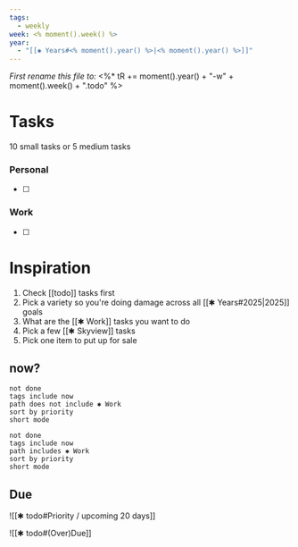 ```yaml
---
tags:
  - weekly
week: <% moment().week() %>
year:
  - "[[✱ Years#<% moment().year() %>|<% moment().year() %>]]"
---
```

_First rename this file to:_ <%*
tR += moment().year() + "-w" + moment().week() + ".todo"
%>



# Tasks
10 small tasks or 5 medium tasks
### Personal
- [ ] 
### Work
- [ ] 



# Inspiration
1. Check [[todo]] tasks first
2. Pick a variety so you're doing damage across all [[✱ Years#2025|2025]] goals
3. What are the [[✱ Work]] tasks you want to do
5. Pick a few [[✱ Skyview]] tasks
6. Pick one item to put up for sale

## now?
```tasks
not done
tags include now
path does not include ✱ Work
sort by priority
short mode
```
```tasks
not done
tags include now
path includes ✱ Work
sort by priority
short mode
```


## Due

![[✱ todo#Priority / upcoming 20 days]]

![[✱ todo#(Over)Due]]
